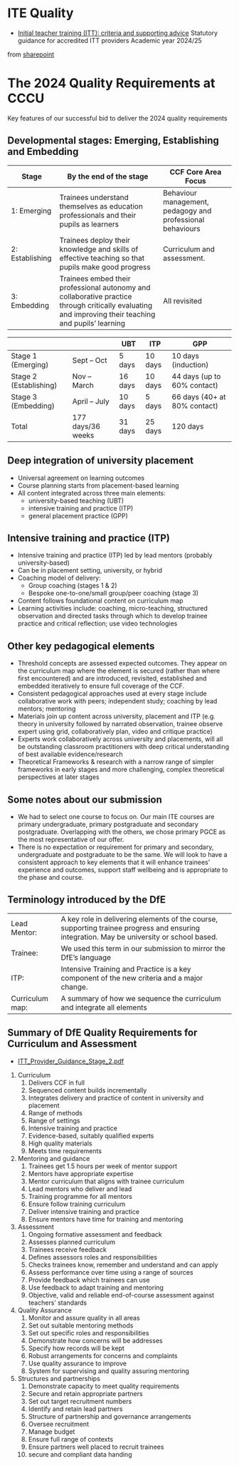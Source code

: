 ITE Quality
===========

* [Initial teacher training (ITT): criteria and supporting advice](https://assets.publishing.service.gov.uk/government/uploads/system/uploads/attachment_data/file/1181568/Initial_teacher_training_criteria_and_supporting_advice_2024_to_2025.pdf) Statutory guidance for accredited ITT providers Academic year 2024/25

from [sharepoint](https://cccu.sharepoint.com/:w:/r/sites/FacultyofArtsHumanitiesandEducation/School%20of%20Teacher%20Education/School%20Information/School%20Meetings/ACM%205th%20January%202023/Meeting%20Documents/02.%20Accreditation/00.%20CCCU%20Successful%20submission.docx?d=w72b0178a0d324578be648144d07e4e0c&csf=1&web=1&e=2Trq3z)

The 2024 Quality Requirements at CCCU
====================================

Key features of our successful bid to deliver the 2024 quality requirements

## Developmental stages: Emerging, Establishing and Embedding

|Stage | By the end of the stage | CCF Core Area Focus|
|-|-|-|
|1: Emerging | Trainees understand themselves as education professionals and their pupils as learners | Behaviour management, pedagogy and professional behaviours|
|2: Establishing | Trainees deploy their knowledge and skills of effective teaching so that pupils make good progress | Curriculum and assessment.|
|3: Embedding | Trainees embed their professional autonomy and collaborative practice through critically evaluating and improving their teaching and pupils’ learning | All revisited|


| | | UBT | ITP | GPP|
|-|-|-|-|-|
|Stage 1 (Emerging) | Sept – Oct  | 5 days | 10 days | 10 days (induction)|
|Stage 2 (Establishing) | Nov – March  | 16 days | 10 days | 44 days (up to 60% contact)|
|Stage 3 (Embedding) | April – July  | 10 days | 5 days | 66 days (40+ at 80% contact)|
|Total | 177 days/36 weeks | 31 days | 25 days | 120 days|


## Deep integration of university placement

* Universal agreement on learning outcomes
* Course planning starts from placement-based learning
* All content integrated across three main elements: 
    * university-based teaching (UBT)
    * intensive training and practice (ITP)
    * general placement practice (GPP)


## Intensive training and practice (ITP) 

* Intensive training and practice (ITP) led by lead mentors (probably university-based)
* Can be in placement setting, university, or hybrid
* Coaching model of delivery:
    * Group coaching (stages 1 & 2)
    * Bespoke one-to-one/small group/peer coaching (stage 3)
* Content follows foundational content on curriculum map 
* Learning activities include: coaching, micro-teaching, structured observation and directed tasks through which to develop trainee practice and critical reflection; use video technologies



## Other key pedagogical elements
* Threshold concepts are assessed expected outcomes. They appear on the curriculum map where the element is secured (rather than where first encountered) and are introduced, revisited, established and embedded iteratively to ensure full coverage of the CCF. 
* Consistent pedagogical approaches used at every stage include collaborative work with peers; independent study; coaching by lead mentors; mentoring 
* Materials join up content across university, placement and ITP (e.g. theory in university followed by narrated observation, trainee observe expert using grid, collaboratively plan, video and critique practice)
* Experts work collaboratively across university and placements, will all be outstanding classroom practitioners with deep critical understanding of best available evidence/research
* Theoretical Frameworks & research with a narrow range of simpler frameworks in early stages and more challenging, complex theoretical perspectives at later stages 


## Some notes about our submission
* We had to select one course to focus on. Our main ITE courses are primary undergraduate, primary postgraduate and secondary postgraduate. Overlapping with the others, we chose primary PGCE as the most representative of our offer. 
* There is no expectation or requirement for primary and secondary, undergraduate and postgraduate to be the same. We will look to have a consistent approach to key elements that it will enhance trainees’ experience and outcomes, support staff wellbeing and is appropriate to the phase and course. 

## Terminology introduced by the DfE
| | |
|-|-|
|Lead Mentor: |A key role in delivering elements of the course, supporting trainee progress and ensuring integration. May be university or school based.|
|Trainee: |We used this term in our submission to mirror the DfE’s language|
|ITP: |Intensive Training and Practice is a key component of the new criteria and a major change.|
|Curriculum map: |A summary of how we sequence the curriculum and integrate all elements|

## Summary of DfE Quality Requirements for Curriculum and Assessment 
* [ITT_Provider_Guidance_Stage_2.pdf](https://assets.publishing.service.gov.uk/government/uploads/system/uploads/attachment_data/file/1119026/ITT_Provider_Guidance_Stage_2.pdf)

1.	Curriculum
    1.	Delivers CCF in full
    2.	Sequenced content builds incrementally
    3.	Integrates delivery and practice of content in university and placement
    4.	Range of methods
    5.	Range of settings
    6.	Intensive training and practice
    7.	Evidence-based, suitably qualified experts
    8.	High quality materials
    9.	Meets time requirements
2. Mentoring and guidance
    1. Trainees get 1.5 hours per week of mentor support
    2. Mentors have appropriate expertise
    1. Mentor curriculum that aligns with trainee curriculum
    2. Lead mentors who deliver and lead
    3. Training programme for all mentors 
    4. Ensure follow training curriculum
    5. Deliver intensive training and practice
    6. Ensure mentors have time for training and mentoring
3. Assessment
    1. Ongoing formative assessment and feedback
    2. Assesses planned curriculum
    3. Trainees receive feedback
    4. Defines assessors roles and responsibilities
    5. Checks trainees know, remember and understand and can apply 
    6. Assess performance over time using a range of sources
    7. Provide feedback which trainees can use
    8. Use feedback to adapt training and mentoring
    9. Objective, valid and reliable end-of-course assessment against teachers’ standards
4. Quality Assurance
    1. Monitor and assure quality in all areas
    2. Set out suitable mentoring methods
    3. Set out specific roles and responsibilities
    4. Demonstrate how concerns will be addresses
    5. Specify how records will be kept
    6. Robust arrangements for concerns and complaints
    7. Use quality assurance to improve
    8. System for supervising and quality assuring mentoring
5. Structures and partnerships
    1. Demonstrate capacity to meet quality requirements
    2. Secure and retain appropriate partners
    3. Set out target recruitment numbers
    4. Identify and retain lead partners
    5. Structure of partnership and governance arrangements
    6. Oversee recruitment
    7. Manage budget
    8. Ensure full range of contexts
    9. Ensure partners well placed to recruit trainees
    10. secure and compliant data handing
